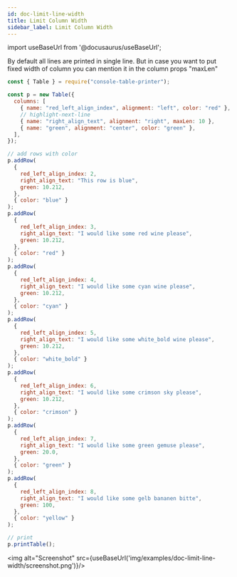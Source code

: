 ```yaml
---
id: doc-limit-line-width
title: Limit Column Width
sidebar_label: Limit Column Width
---
```


import useBaseUrl from '@docusaurus/useBaseUrl';

By default all lines are printed in single line. But in case you want to put fixed width of column you can mention it in the column props "maxLen"

```javascript
const { Table } = require("console-table-printer");

const p = new Table({
  columns: [
    { name: "red_left_align_index", alignment: "left", color: "red" },
    // highlight-next-line
    { name: "right_align_text", alignment: "right", maxLen: 10 },
    { name: "green", alignment: "center", color: "green" },
  ],
});

// add rows with color
p.addRow(
  {
    red_left_align_index: 2,
    right_align_text: "This row is blue",
    green: 10.212,
  },
  { color: "blue" }
);
p.addRow(
  {
    red_left_align_index: 3,
    right_align_text: "I would like some red wine please",
    green: 10.212,
  },
  { color: "red" }
);
p.addRow(
  {
    red_left_align_index: 4,
    right_align_text: "I would like some cyan wine please",
    green: 10.212,
  },
  { color: "cyan" }
);
p.addRow(
  {
    red_left_align_index: 5,
    right_align_text: "I would like some white_bold wine please",
    green: 10.212,
  },
  { color: "white_bold" }
);
p.addRow(
  {
    red_left_align_index: 6,
    right_align_text: "I would like some crimson sky please",
    green: 10.212,
  },
  { color: "crimson" }
);
p.addRow(
  {
    red_left_align_index: 7,
    right_align_text: "I would like some green gemuse please",
    green: 20.0,
  },
  { color: "green" }
);
p.addRow(
  {
    red_left_align_index: 8,
    right_align_text: "I would like some gelb bananen bitte",
    green: 100,
  },
  { color: "yellow" }
);

// print
p.printTable();
```

<img alt="Screenshot" src={useBaseUrl('img/examples/doc-limit-line-width/screenshot.png')}/>
